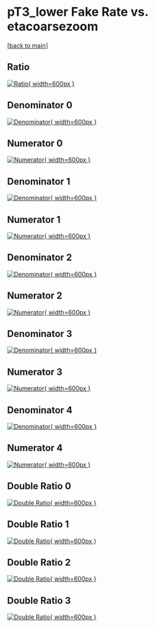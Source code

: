 # pT3_lower Fake Rate vs. etacoarsezoom

[[back to main](./)]



## Ratio

[![Ratio](../mtv/var/pT3_lower_fakerate_etacoarsezoom.png){ width=600px }](../mtv/var/pT3_lower_fakerate_etacoarsezoom.pdf)

## Denominator 0

[![Denominator](../mtv/den/pT3_lower_fakerate_etacoarsezoom_den0.png){ width=600px }](../mtv/den/pT3_lower_fakerate_etacoarsezoom_den0.pdf)

## Numerator 0

[![Numerator](../mtv/num/pT3_lower_fakerate_etacoarsezoom_num0.png){ width=600px }](../mtv/num/pT3_lower_fakerate_etacoarsezoom_num0.pdf)

## Denominator 1

[![Denominator](../mtv/den/pT3_lower_fakerate_etacoarsezoom_den1.png){ width=600px }](../mtv/den/pT3_lower_fakerate_etacoarsezoom_den1.pdf)

## Numerator 1

[![Numerator](../mtv/num/pT3_lower_fakerate_etacoarsezoom_num1.png){ width=600px }](../mtv/num/pT3_lower_fakerate_etacoarsezoom_num1.pdf)

## Denominator 2

[![Denominator](../mtv/den/pT3_lower_fakerate_etacoarsezoom_den2.png){ width=600px }](../mtv/den/pT3_lower_fakerate_etacoarsezoom_den2.pdf)

## Numerator 2

[![Numerator](../mtv/num/pT3_lower_fakerate_etacoarsezoom_num2.png){ width=600px }](../mtv/num/pT3_lower_fakerate_etacoarsezoom_num2.pdf)

## Denominator 3

[![Denominator](../mtv/den/pT3_lower_fakerate_etacoarsezoom_den3.png){ width=600px }](../mtv/den/pT3_lower_fakerate_etacoarsezoom_den3.pdf)

## Numerator 3

[![Numerator](../mtv/num/pT3_lower_fakerate_etacoarsezoom_num3.png){ width=600px }](../mtv/num/pT3_lower_fakerate_etacoarsezoom_num3.pdf)

## Denominator 4

[![Denominator](../mtv/den/pT3_lower_fakerate_etacoarsezoom_den4.png){ width=600px }](../mtv/den/pT3_lower_fakerate_etacoarsezoom_den4.pdf)

## Numerator 4

[![Numerator](../mtv/num/pT3_lower_fakerate_etacoarsezoom_num4.png){ width=600px }](../mtv/num/pT3_lower_fakerate_etacoarsezoom_num4.pdf)

## Double Ratio 0

[![Double Ratio](../mtv/ratio/pT3_lower_fakerate_etacoarsezoom_ratio0.png){ width=600px }](../mtv/ratio/pT3_lower_fakerate_etacoarsezoom_ratio0.pdf)

## Double Ratio 1

[![Double Ratio](../mtv/ratio/pT3_lower_fakerate_etacoarsezoom_ratio1.png){ width=600px }](../mtv/ratio/pT3_lower_fakerate_etacoarsezoom_ratio1.pdf)

## Double Ratio 2

[![Double Ratio](../mtv/ratio/pT3_lower_fakerate_etacoarsezoom_ratio2.png){ width=600px }](../mtv/ratio/pT3_lower_fakerate_etacoarsezoom_ratio2.pdf)

## Double Ratio 3

[![Double Ratio](../mtv/ratio/pT3_lower_fakerate_etacoarsezoom_ratio3.png){ width=600px }](../mtv/ratio/pT3_lower_fakerate_etacoarsezoom_ratio3.pdf)

